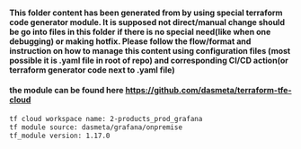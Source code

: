 #### This folder content has been generated from by using special terraform code generator module. It is supposed not direct/manual change should be go into files in this folder if there is no special need(like when one debugging) or making hotfix. Please follow the flow/format and instruction on how to manage this content using configuration files (most possible it is .yaml file in root of repo) and corresponding CI/CD action(or terraform generator code next to .yaml file)

#### the module can be found here https://github.com/dasmeta/terraform-tfe-cloud


```txt
tf cloud workspace name: 2-products_prod_grafana
tf module source: dasmeta/grafana/onpremise
tf_module version: 1.17.0
```
